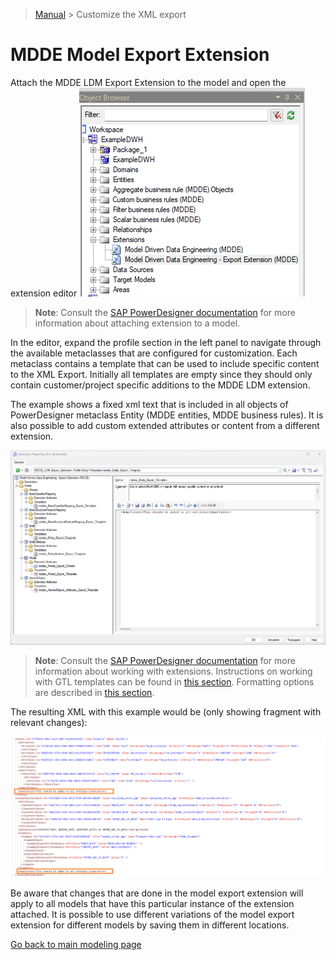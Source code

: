> [Manual](./README.md) > Customize the XML export

# MDDE Model Export Extension

Attach the MDDE LDM Export Extension to the model and open the extension editor
![Extension is attached to the model](img/mdde_export_extension_on_model.png)
> **Note**:
> Consult the [SAP PowerDesigner documentation](https://help.sap.com/docs/SAP_POWERDESIGNER/31c48596e34446a68956e0aa7e700a2e/c7e1ddda6e1b101482c096290e45387b.html) for more information about attaching extension to a model.

In the editor, expand the profile section in the left panel to navigate through the available metaclasses that are configured for customization. Each metaclass contains a template that can be used to include specific content to the XML Export. Initially all templates are empty since they should only contain customer/project specific additions to the MDDE LDM extension.

The example shows a fixed xml text that is included in all objects of PowerDesigner metaclass Entity (MDDE entities, MDDE business rules). It is also possible to add custom extended attributes or content from a different extension.

![Extension editor](img/mdde_export_extension_editor.png)

> **Note**:
> Consult the [SAP PowerDesigner documentation](https://help.sap.com/docs/SAP_POWERDESIGNER/31c48596e34446a68956e0aa7e700a2e/c7d31d216e1b1014ab88822700700793.html) for more information about working with extensions. Instructions on working with GTL templates can be found in [this section](https://help.sap.com/docs/SAP_POWERDESIGNER/31c48596e34446a68956e0aa7e700a2e/c7d455d56e1b1014b2d09c0c6adc50fa.html). Formatting options are described in [this section](https://help.sap.com/docs/SAP_POWERDESIGNER/31c48596e34446a68956e0aa7e700a2e/c7d47e266e1b1014bed1d75ce550a7dc.html). 

The resulting XML with this example would be (only showing fragment with relevant changes):

![Extension editor](img/mdde_export_extension_result.png)

Be aware that changes that are done in the model export extension will apply to all models that have this particular instance of the extension attached. It is possible to use different variations of the model export extension for different models by saving them in different locations.

[Go back to main modeling page](./README.md)
